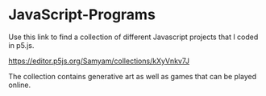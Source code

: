 # JavaScript-Programs 

Use this link to find a collection of different Javascript projects that I coded in p5.js. 

https://editor.p5js.org/Samyam/collections/kXyVnkv7J

The collection contains generative art as well as games that can be played online. 
